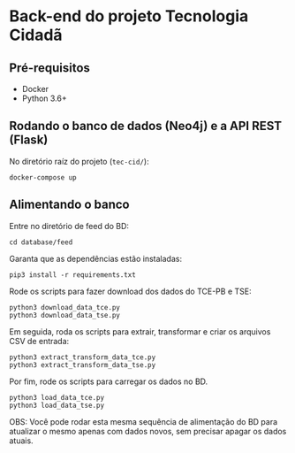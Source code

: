 # Back-end do projeto Tecnologia Cidadã

## Pré-requisitos

- Docker
- Python 3.6+

## Rodando o banco de dados (Neo4j) e a API REST (Flask)

No diretório raíz do projeto (`tec-cid/`):

```
docker-compose up
```

## Alimentando o banco

Entre no diretório de feed do BD:

```
cd database/feed
```

Garanta que as dependências estão instaladas:

```
pip3 install -r requirements.txt
```

Rode os scripts para fazer download dos dados do TCE-PB e TSE:

```
python3 download_data_tce.py
python3 download_data_tse.py
```

Em seguida, roda os scripts para extrair, transformar e criar os arquivos CSV de entrada:

```
python3 extract_transform_data_tce.py
python3 extract_transform_data_tse.py
```

Por fim, rode os scripts para carregar os dados no BD.
```
python3 load_data_tce.py
python3 load_data_tse.py
```

OBS: Você pode rodar esta mesma sequência de alimentação do BD para atualizar o mesmo apenas com dados novos, sem precisar apagar os dados atuais.